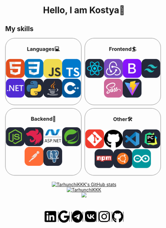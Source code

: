 <h1 style="text-align:center;">Hello, I am Kostya👋</h1>
        <div class="skills">
            <h2>My skills</h2>
            <div style="display:flex;flex-wrap:wrap;gap:10px;width:100%;">
                <div style="width:48%;padding-bottom:20px;border:1px solid gray;border-radius:30px;">
                    <h3 style="text-align:center;">Languages💻</h3>
                    <div style="display:flex;flex-wrap:wrap;justify-content:center;">
                        <a href="https://developer.mozilla.org/en-US/docs/Web/HTML" target="_blank" style="display:block;">
                            <img width="60px" height="60px" src="./assets/html.svg" alt="HTML">
                        </a>
                        <a href="https://developer.mozilla.org/en-US/docs/Web/CSS" target="_blank" style="display:block;">
                            <img width="60px" height="60px" src="./assets/css.svg" alt="CSS">
                        </a>
                        <a href="https://developer.mozilla.org/en-US/docs/Web/JavaScript" target="_blank" style="display:block;">
                            <img width="60px" height="60px" src="./assets/js.svg" alt="JS">
                        </a>
                        <a href="https://www.typescriptlang.org/" target="_blank" style="display:block;">
                            <img width="60px" height="60px" src="./assets/ts.svg" alt="TS">
                        </a>
                        <a href="https://dotnet.microsoft.com/en-us/" target="_blank" style="display:block;">
                            <img width="60px" height="60px" src="./assets/dotnet.svg" alt=".NET">
                        </a>
                        <a href="https://www.python.org/" target="_blank" style="display:block;">
                            <img width="60px" height="60px" src="./assets/python.svg" alt="Python">
                        </a>
                        <a href="https://www.java.com/ru/" target="_blank" style="display:block;">
                            <img width="60px" height="60px" src="./assets/java.svg" alt="Java">
                        </a>
                        <a href="https://learn.microsoft.com/ru-ru/cpp/cpp/?view=msvc-170" target="_blank" style="display:block;">
                            <img width="60px" height="60px" src="./assets/cpp.svg" alt="C++">
                        </a>
                    </div>
                </div>
                <div style="width:48%;padding-bottom:20px;border:1px solid gray;border-radius:30px;">
                    <h3 style="text-align:center;">Frontend🏄</h3>
                    <div style="display:flex;flex-wrap:wrap;justify-content:center;">
                        <a href="https://react.dev/" target="_blank" style="display:block;">
                            <img width="60px" height="60px" src="./assets/react.svg" alt="React">
                        </a>
                        <a href="https://redux.js.org/" target="_blank" style="display:block;">
                            <img width="60px" height="60px" src="./assets/redux.svg" alt="Redux">
                        </a>
                        <a href="https://getbootstrap.com/" target="_blank" style="display:block;">
                            <img width="60px" height="60px" src="./assets/bootstrap.svg" alt="Bootstrap">
                        </a>
                        <a href="https://tailwindcss.com/" target="_blank" style="display:block;">
                            <img width="60px" height="60px" src="./assets/tailwind.svg" alt="Tailwind">
                        </a>
                        <a href="https://sass-lang.com/" target="_blank" style="display:block;">
                            <img width="60px" height="60px" src="./assets/sass.svg" alt="Sass">
                        </a>
                        <a href="https://vitejs.dev/" target="_blank" style="display:block;">
                            <img width="60px" height="60px" src="./assets/vite.svg" alt="Vite">
                        </a>
                    </div>
                </div>
                <div style="width:48%;padding-bottom:20px;border:1px solid gray;border-radius:30px;">
                    <h3 style="text-align:center;">Backend🚀</h3>
                    <div style="display:flex;flex-wrap:wrap;justify-content:center;">
                        <a href="https://nodejs.org/en" target="_blank" style="display:block;">
                            <img width="60px" height="60px" src="./assets/nodejs.svg" alt="NodeJS">
                        </a>
                        <a href="https://nestjs.com/" target="_blank" style="display:block;">
                            <img width="60px" height="60px" src="./assets/nestjs.svg" alt="NestJS">
                        </a>
                        <a href="https://learn.microsoft.com/ru-ru/aspnet/overview" target="_blank" style="display:block;">
                            <img width="60px" height="60px" src="./assets/aspnet.svg" alt="ASP.NET">
                        </a>
                        <a href="https://spring.io/" target="_blank" style="display:block;">
                            <img width="60px" height="60px" src="./assets/spring.svg" alt="Spring">
                        </a>
                        <a href="https://www.postman.com/" target="_blank" style="display:block;">
                            <img width="60px" height="60px" src="./assets/postman.svg" alt="Postman">
                        </a>
                        <a href="https://www.postgresql.org/" target="_blank" style="display:block;">
                            <img width="60px" height="60px" src="./assets/postgres.svg" alt="Postgres">
                        </a>
                    </div>
                </div>
                <div style="width:48%;padding-bottom:20px;border:1px solid gray;border-radius:30px;">
                    <h3 style="text-align:center;">Other🛠</h4>
                    <div style="display:flex;flex-wrap:wrap;justify-content:center;">
                        <a href="https://git-scm.com/" target="_blank" style="display:block;">
                            <img width="60px" height="60px" src="./assets/git.svg" alt="Git">
                        </a>
                        <a href="https://github.com/" target="_blank" style="display:block;">
                            <img width="60px" height="60px" src="./assets/github.svg" alt="GitHub">
                        </a>
                        <a href="https://code.visualstudio.com/" target="_blank" style="display:block;">
                            <img width="60px" height="60px" src="./assets/vscode.svg" alt="VS Code">
                        </a>
                        <a href="https://www.jetbrains.com/pycharm/" target="_blank" style="display:block;">
                            <img width="60px" height="60px" src="./assets/pycharm.svg" alt="PyCharm">
                        </a>
                        <a href="https://www.npmjs.com/" target="_blank" style="display:block;">
                            <img width="60px" height="60px" src="./assets/npm.svg" alt="npm">
                        </a>
                        <a href="https://ubuntu.com/" target="_blank" style="display:block;">
                            <img width="60px" height="60px" src="./assets/linux.svg" alt="Linux">
                        </a>
                        <a href="https://www.arduino.cc/" target="_blank" style="display:block;">
                            <img width="60px" height="60px" src="./assets/arduino.svg" alt="Arduino">
                        </a>
                    </div>
                </div>
            </div>
        </div>
        <div style="padding-top:20px;padding-bottom:20px;">
            <div style="margin:auto;display:flex;flex-direction:column;align-items:center;">
                <a href="http://www.github.com/TarhunchiKKK">
                    <img src="https://github-readme-stats-beta-ten-21.vercel.app/api?username=TarhunchiKKK&show_icons=true&hide=issues,&count_private=true&title_color=2F80ED&text_color=ffffff&icon_color=2F80ED&bg_color=003141&hide_border=true&show_icons=true&show=prs_merged,prs_merged" alt="TarhunchiKKK's GitHub stats" />
                </a>
                <a href="http://www.github.com/TarhunchiKKK">
                    <img src="https://github-readme-stats.vercel.app/api/top-langs/?username=TarhunchiKKK&hide_progress=true&show_icons=true&locale=en&layout=compact&text_color=fff&bg_color=003141&langs_count=7&hide_border=true" alt="TarhunchiKKK" />
                </a>
                <a href="http://www.github.com/TarhunchiKKK">
                    <img src="https://github-readme-streak-stats.herokuapp.com/?user=TarhunchiKKK&stroke=ffffff&background=003141&ring=2F80ED&fire=2F80ED&currStreakNum=ffffff&currStreakLabel=2F80ED&sideNums=ffffff&sideLabels=ffffff&dates=ffffff&hide_border=true" />
                </a>
            </div>
        </div>
        <div class="contacts">
            <div style="display:flex;justify-content:space-between;align-items:center;width:50%;margin:auto;padding-top:20px;">
                <a style="width:35px;height:35px;border:1px solid black;border-radius:4px;display:flex;justify-content:center;align-items:center;background-color:#fff;" target="_blank" href="https://www.linkedin.com/in/%D0%BA%D0%BE%D0%BD%D1%81%D1%82%D0%B0%D0%BD%D1%82%D0%B8%D0%BD-%D0%B1%D0%B0%D1%80%D0%B8%D0%BB%D0%BE-333974290?utm_source=share&utm_campaign=share_via&utm_content=profile&utm_medium=android_app">
                    <img src="./assets/linkedin.svg" alt="Linkedin" width="40px" height="40px"  style="color:black;"></img>
                </a>
                <a style="width:35px;height:35px;border:1px solid black;border-radius:4px;display:flex;justify-content:center;align-items:center;background-color:#fff;" target="_blank" href="mailto:kostabarilo12@gmail.com">
                    <img src="./assets/gmail.svg" alt="Gmail" width="40px" height="40px" style="color:black;"></img>
                </a>
                <a style="width:35px;height:35px;border:1px solid black;border-radius:4px;display:flex;justify-content:center;align-items:center;background-color:#fff;" target="_blank" href="https://t.me/kostianchick">
                    <img src="./assets/telegram.svg" alt="Telegram" width="40px" height="40px" style="color:black;"></img>
                </a>
                <a style="width:35px;height:35px;border:1px solid black;border-radius:4px;display:flex;justify-content:center;align-items:center;background-color:#fff;" target="_blank" href="https://vk.com/id350691569">
                    <img src="./assets/vk.svg" alt="VK" width="40px" height="40px" style="color:black;"></img>
                </a>
                <a style="width:35px;height:35px;border:1px solid black;border-radius:4px;display:flex;justify-content:center;align-items:center;background-color:#fff;" target="_blank" href="https://www.instagram.com/_tarhunchick_/">
                    <img src="./assets/instagram.svg" alt="Instagram" width="40px" height="40px" style="color:black;"></img>
                </a>
                <a style="width:35px;height:35px;border:1px solid black;border-radius:4px;display:flex;justify-content:center;align-items:center;background-color:#fff;" target="_blank" href="https://github.com/TarhunchiKKK">
                    <img src="./assets/github.svg" alt="GitHub" width="40px" height="40px" style="color:black;"></img>
                </a>
            </div>
        </div>
